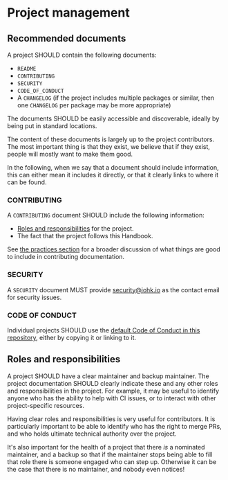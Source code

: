 # Project management

## Recommended documents

A project SHOULD contain the following documents:
- `README`
- `CONTRIBUTING`
- `SECURITY`
- `CODE_OF_CONDUCT`
- A `CHANGELOG` (if the project includes multiple packages or similar, then one `CHANGELOG` per package may be more appropriate)

The documents SHOULD be easily accessible and discoverable, ideally by being put in standard locations.

The content of these documents is largely up to the project contributors. 
The most important thing is that they exist, we believe that if they exist, people will mostly want to make them good.

In the following, when we say that a document should include information, this can either mean it includes it directly, or that it clearly links to where it can be found.

### CONTRIBUTING

A `CONTRIBUTING` document SHOULD include the following information:
- [Roles and responsibilities](#roles-and-responsibilities) for the project.
- The fact that the project follows this Handbook.

See [the practices section](../../practices/project/index.html) for a broader discussion of what things are good to include in contributing documentation.

### SECURITY

A `SECURITY` document MUST provide security@iohk.io as the contact email for security issues.

### CODE OF CONDUCT

Individual projects SHOULD use the [default Code of Conduct in this repository](https://github.com/input-output-hk/cardano-engineering-handbook/blob/main/CODE-OF-CONDUCT.md), either by copying it or linking to it.

## Roles and responsibilities

A project SHOULD have a clear maintainer and backup maintainer.
The project documentation SHOULD clearly indicate these and any other roles and responsibilities in the project. 
For example, it may be useful to identify anyone who has the ability to help with CI issues, or to interact with other project-specific resources.

Having clear roles and responsibilities is very useful for contributors.
It is particularly important to be able to identify who has the right to merge PRs, and who holds ultimate technical authority over the project.

It's also important for the health of a project that there _is_ a nominated maintainer, and a backup so that if the maintainer stops being able to fill that role there is someone engaged who can step up.
Otherwise it can be the case that there is no maintainer, and nobody even notices!
